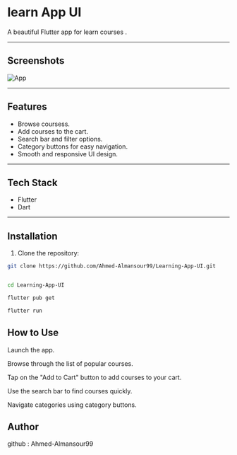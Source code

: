 # learn App UI

A beautiful Flutter app for learn courses .

---

## Screenshots

![App](assets/screenshots/)


---

##  Features

- Browse coursess.
- Add courses to the cart.
- Search bar and filter options.
- Category buttons for easy navigation.
- Smooth and responsive UI design.

---

## Tech Stack

- Flutter
- Dart

---

## Installation

1. Clone the repository:

```bash
git clone https://github.com/Ahmed-Almansour99/Learning-App-UI.git


cd Learning-App-UI

flutter pub get

flutter run
```


## How to Use
Launch the app.

Browse through the list of popular courses.

Tap on the "Add to Cart" button to add courses to your cart.

Use the search bar to find courses quickly.

Navigate categories using category buttons.

## Author

github : Ahmed-Almansour99
 

